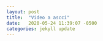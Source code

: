 ```yaml
---
layout: post
title:  "Video a ascci"
date:   2020-05-24 11:39:07 -0500
categories: jekyll update
---
```

<div id='myContainer'></div>
<div id='video'></div>
<div id='btn'></div>


<script src="https://cdnjs.cloudflare.com/ajax/libs/p5.js/1.0.0/p5.js"></script>
<script src="/code/ascii_video.pde"></script>
